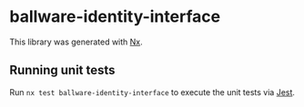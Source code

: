 # ballware-identity-interface

This library was generated with [Nx](https://nx.dev).

## Running unit tests

Run `nx test ballware-identity-interface` to execute the unit tests via [Jest](https://jestjs.io).
